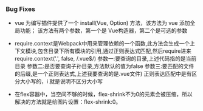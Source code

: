 ### Bug Fixes

* vue 为编写插件提供了一个 install(Vue, Option) 方法，该方法为 vue 添加全局功能；
该方法有两个参数，第一个是 Vue构造器，第二个是可选的参数

* require.context是Webpack中用来管理依赖的一个函数,此方法会生成一个上下文模块,包含目录下所有模块的引用,通过正则表达式匹配,然后require进来
require.context('.', false, /\.vue$/)
参数一:要查询的目录,上述代码指的是当前目录
参数二:是否要查询子孙目录,方法默认的值为false
参数三:要匹配的文件的后缀,是一个正则表达式,上述我要查询的是.vue文件)
正则表达匹配中是有区分大小写的，i 就是说明不区分大小写

* 在flex容器中，当空间不够的时候，flex-shrink不为0的元素会被压缩，所以解决的方法就是给图片设置：flex-shrink:0。